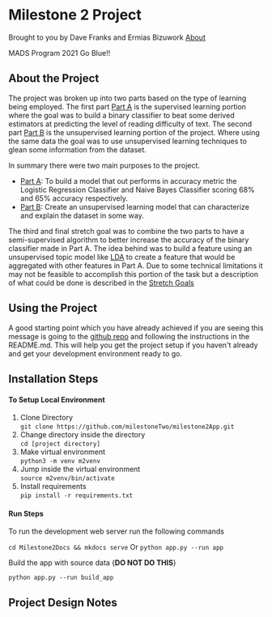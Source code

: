 # Milestone 2 Project

Brought to you by Dave Franks and Ermias Bizuwork [About](about.md)

MADS Program 2021 Go Blue!!

## About the Project

The project was broken up into two parts based on the type of learning being employed. The first part [Part A](part1.md) is the supervised learning portion where the goal was to build a binary classifier to beat some derived estimators at predicting the level of reading difficulty of text. The second part [Part B](part2.md) is the unsupervised learning portion of the project. Where using the same data the goal was to use unsupervised learning techniques to glean some information from the dataset. 

In summary there were two main purposes to the project.

- [Part A](part1.md): To build a model that out performs in accuracy metric the Logistic Regression Classifier and Naive Bayes Classifier scoring 68% and 65% accuracy respectively.
- [Part B](part2.md): Create an unsupervised learning model that can characterize and explain the dataset in some way.

The third and final stretch goal was to combine the two parts to have a semi-supervised algorithm to better increase the accuracy of the binary classifier made in Part A. The idea behind was to build a feature using an unsupervised topic model like [LDA](https://en.wikipedia.org/wiki/Latent_Dirichlet_allocation) to create a feature that would be aggregated with other features in Part A. Due to some technical limitations it may not be feasible to accomplish this portion of the task but a description of what could be done is described in the [Stretch Goals](stretchgoals.md)

## Using the Project

A good starting point which you have already achieved if you are seeing this message is going to the [github repo](https://github.com/milestoneTwo/milestone2App) and following the instructions in the README.md. This will help you get the project setup if you haven't already and get your development environment ready to go. 

## Installation Steps
#### To Setup Local Environment

1. Clone Directory <br>
`git clone https://github.com/milestoneTwo/milestone2App.git`
2. Change directory inside the directory <br>
`cd [project directory]`
3. Make virtual environment <br>
`python3 -m venv m2venv`
4. Jump inside the virtual environment<br>
`source m2venv/bin/activate`
5. Install requirements <br>
`pip install -r requirements.txt`

#### Run Steps

To run the development web server run the following commands

`cd Milestone2Docs && mkdocs serve`
Or
`python app.py --run app`

Build the app with source data
{**DO NOT DO THIS**}

`python app.py --run build_app`

## Project Design Notes
